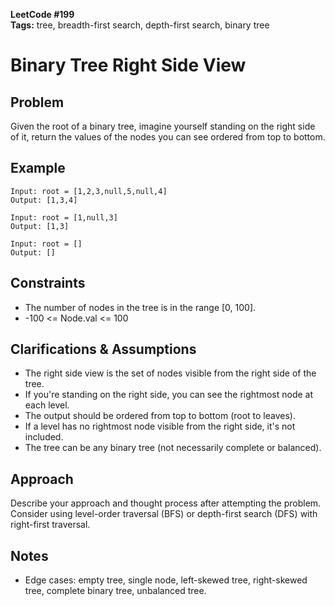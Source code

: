 **LeetCode #199**  
**Tags:** tree, breadth-first search, depth-first search, binary tree

# Binary Tree Right Side View

## Problem
Given the root of a binary tree, imagine yourself standing on the right side of it, return the values of the nodes you can see ordered from top to bottom.

## Example
```
Input: root = [1,2,3,null,5,null,4]
Output: [1,3,4]

Input: root = [1,null,3]
Output: [1,3]

Input: root = []
Output: []
```

## Constraints
- The number of nodes in the tree is in the range [0, 100].
- -100 <= Node.val <= 100

## Clarifications & Assumptions
- The right side view is the set of nodes visible from the right side of the tree.
- If you're standing on the right side, you can see the rightmost node at each level.
- The output should be ordered from top to bottom (root to leaves).
- If a level has no rightmost node visible from the right side, it's not included.
- The tree can be any binary tree (not necessarily complete or balanced).

## Approach
Describe your approach and thought process after attempting the problem. Consider using level-order traversal (BFS) or depth-first search (DFS) with right-first traversal.

## Notes
- Edge cases: empty tree, single node, left-skewed tree, right-skewed tree, complete binary tree, unbalanced tree. 
